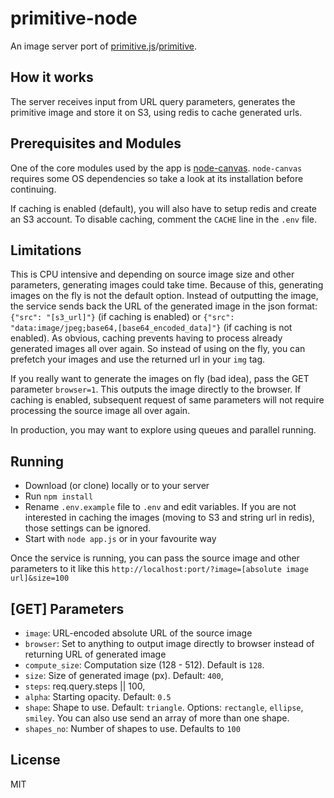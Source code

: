 # primitive-node
An image server port of [primitive.js](https://github.com/ondras/primitive.js)/[primitive](https://github.com/fogleman/primitive/).

## How it works
The server receives input from URL query parameters, generates the primitive image and store it on S3, using redis to cache generated urls.

## Prerequisites and Modules
One of the core modules used by the app is [node-canvas](https://github.com/Automattic/node-canvas). `node-canvas` requires some OS dependencies so take a look at its installation before continuing.

If caching is enabled (default), you will also have to setup redis and create an S3 account. To disable caching, comment the `CACHE` line in the `.env` file.

## Limitations
This is CPU intensive and depending on source image size and other parameters, generating images could take time. Because of this, generating images on the fly is not the default option. Instead of outputting the image, the service sends back the URL of the generated image in the json format: `{"src": "[s3_url]"}` (if caching is enabled) or  `{"src": "data:image/jpeg;base64,[base64_encoded_data]"}` (if caching is not enabled). As obvious, caching prevents having to process already generated images all over again. So instead of using on the fly, you can prefetch your images and use the returned url in your `img` tag.

If you really want to generate the images on fly (bad idea), pass the GET parameter `browser=1`. This outputs the image directly to the browser. If caching is enabled, subsequent request of same parameters will not require processing the source image all over again.

In production, you may want to explore using queues and parallel running.

## Running
- Download (or clone) locally or to your server
- Run `npm install`
- Rename  `.env.example` file to `.env` and edit variables. If you are not interested in caching the images (moving to S3 and string url in redis), those settings can be ignored.
- Start with `node app.js` or in your favourite way

Once the service is running, you can pass the source image and  other parameters to it like this `http://localhost:port/?image=[absolute image url]&size=100`

## [GET] Parameters
- `image`: URL-encoded absolute URL of the source image
- `browser`: Set to anything to output image directly to browser instead of returning URL of generated image
- `compute_size`: Computation size (128 - 512). Default is `128`.
- `size`: Size of generated image (px). Default: `400`,
- `steps`: req.query.steps || 100,
- `alpha`: Starting opacity. Default: `0.5`
- `shape`: Shape to use. Default: `triangle`. Options: `rectangle`, `ellipse`, `smiley`. You can also use send an array of more than one shape.
- `shapes_no`: Number of shapes to use. Defaults to `100`

## License
MIT

